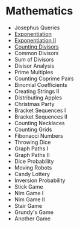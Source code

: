 # Mathematics
 - Josephus Queries
 - [Exponentiation](Exponentiation.cpp)
 - [Exponentiation II](ExponentiationII.cpp)
 - [Counting Divisors](CountingDivisors.cpp)
 - Common Divisors
 - Sum of Divisors
 - Divisor Analysis
 - Prime Multiples
 - Counting Coprime Pairs
 - Binomial Coefficients
 - Creating Strings II
 - Distributing Apples
 - Christmas Party
 - Bracket Sequences I
 - Bracket Sequences II
 - Counting Necklaces
 - Counting Grids
 - Fibonacci Numbers
 - Throwing Dice
 - Graph Paths I
 - Graph Paths II
 - Dice Probability
 - Moving Robots
 - Candy Lottery
 - Inversion Probability
 - Stick Game
 - Nim Game I
 - Nim Game II
 - Stair Game
 - Grundy's Game
 - Another Game
